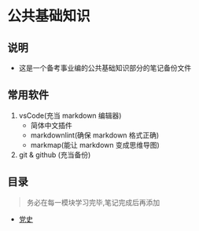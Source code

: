 # 公共基础知识

## 说明

- 这是一个备考事业编的公共基础知识部分的笔记备份文件

## 常用软件

1. vsCode(充当 markdown 编辑器)
    - 简体中文插件
    - markdownlint(确保 markdown 格式正确)
    - markmap(能让 markdown 变成思维导图)
2. git & github (充当备份)

## 目录

> 务必在每一模块学习完毕,笔记完成后再添加

- [党史](./党历.md)
